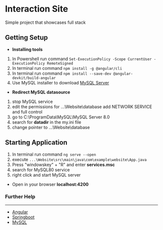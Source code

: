 # Interaction Site

Simple project that showcases full stack


## Getting Setup 

- **Installing tools**

 1. In Powershell run command `Set-ExecutionPolicy -Scope CurrentUser -ExecutionPolicy RemoteSigned`  
 3. In terminal run command  `npm install -g @angular/cli` 
 4. In terminal run command `npm install --save-dev @angular-devkit/build-angular` 
 5. Use MySQL installer to download [MySQL Server](https://dev.mysql.com/downloads/) 

- **Redirect MySQL datasource**

 1. stop MySQL service
 2. edit the permissions for ...\Website\database add NETWORK SERVICE and full control
 3. go to C:\ProgramData\MySQL\MySQL Server 8.0
 4. search for **datadir** in the my.ini file
 5. change pointer to ...\Website\database




## Starting Application
1. In terminal run command `ng serve --open`  
2. execute `...\Website\src\main\java\com\example\website\App.java` 
3. Press "windowskey" + "R" and enter **services.msc**
4. search for MySQL80 service
5. right click and start MySQL server
    
- Open in your browser **localhost:4200** 

### Further Help
---
- [Angular](https://angular.io/)
- [Springboot](https://start.spring.io/)
- [MySQL](https://dev.mysql.com/downloads/)
 
 
 

